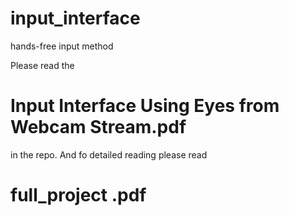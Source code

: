 # input_interface
hands-free input method

Please read the 
# Input Interface Using Eyes from Webcam Stream.pdf
in the repo.
And fo detailed reading please read
# full_project .pdf
